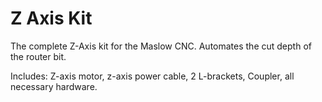 # Z Axis Kit

The complete Z-Axis kit for the Maslow CNC. Automates the cut depth of the router bit.

Includes: Z-axis motor, z-axis power cable, 2 L-brackets, Coupler, all necessary hardware.

